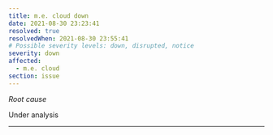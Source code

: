 ```yaml
---
title: m.e. cloud down
date: 2021-08-30 23:23:41
resolved: true
resolvedWhen: 2021-08-30 23:55:41
# Possible severity levels: down, disrupted, notice
severity: down
affected:
  - m.e. cloud
section: issue
---
```


*Root cause*

Under analysis

---


